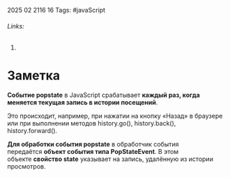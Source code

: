 2025 02 2116 16
Tags: #javaScript 
###### Links: 
1) 
# Заметка
**Событие popstate** в JavaScript срабатывает **каждый раз, когда меняется текущая запись в истории посещений**. 

Это происходит, например, при нажатии на кнопку «Назад» в браузере или при выполнении методов history.go(), history.back(), history.forward().

**Для обработки события popstate** в обработчик события передаётся **объект события типа PopStateEvent**. В этом объекте **свойство state** указывает на запись, удалённую из истории просмотров. 